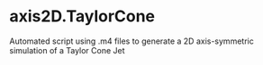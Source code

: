 # axis2D.TaylorCone
Automated script using .m4 files to generate a 2D axis-symmetric simulation of a Taylor Cone Jet
